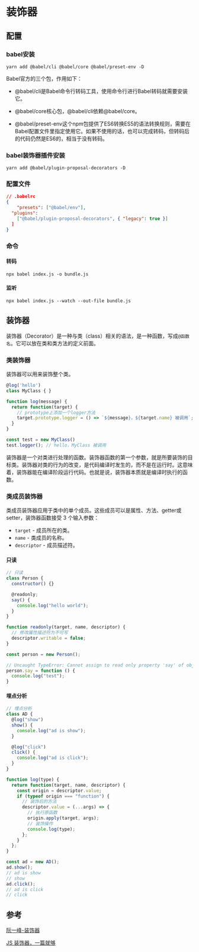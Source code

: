 # 装饰器

##  配置

### babel安装

```shell
yarn add @babel/cli @babel/core @babel/preset-env -D
```

Babel官方的三个包，作用如下：

- @babel/cli是Babel命令行转码工具，使用命令行进行Babel转码就需要安装它。

- @babel/core核心包，@babel/cli依赖@babel/core。
- @babel/preset-env这个npm包提供了ES6转换ES5的语法转换规则，需要在Babel配置文件里指定使用它。如果不使用的话，也可以完成转码，但转码后的代码仍然是ES6的，相当于没有转码。

### babel装饰器插件安装

```shell
yarn add @babel/plugin-proposal-decorators -D  
```

### 配置文件

```json
// .babelrc
{
	"presets": ["@babel/env"],
  "plugins": 
    ["@babel/plugin-proposal-decorators", { "legacy": true }]
  ]
}
```

### 命令

#### 转码

```shell
npx babel index.js -o bundle.js
```

#### 监听

```shell
npx babel index.js --watch --out-file bundle.js
```

## 装饰器

装饰器（Decorator）是一种与类（class）相关的语法，是一种函数，写成`@函数名`。它可以放在类和类方法的定义前面。

### 类装饰器

装饰器可以用来装饰整个类。

```js
@log('hello')
class MyClass { }

function log(message) {
  return function(target) {
    // prototype上添加一个logger方法
    target.prototype.logger = () => `${message}，${target.name} 被调用`;
  }
}

const test = new MyClass()
test.logger(); // hello，MyClass 被调用
```

装饰器是一个对类进行处理的函数。装饰器函数的第一个参数，就是所要装饰的目标类。装饰器对类的行为的改变，是代码编译时发生的，而不是在运行时。这意味着，装饰器能在编译阶段运行代码。也就是说，装饰器本质就是编译时执行的函数。

### 类成员装饰器

类成员装饰器应用于类中的单个成员。这些成员可以是属性、方法、getter或setter，装饰器函数接受 3 个输入参数：

- `target` - 成员所在的类。
- `name` - 类成员的名称。
- `descriptor` - 成员描述符。

#### 只读

```js
// 只读
class Person {
  constructor() {}

  @readonly;
  say() {
    console.log("hello world");
  }
}

function readonly(target, name, descriptor) {
  // 修改属性描述符为不可写
  descriptor.writable = false;
}

const person = new Person();

// Uncaught TypeError: Cannot assign to read only property 'say' of object '#<Person>'
person.say = function () {
  console.log("test");
}
```

#### 埋点分析

```js
// 埋点分析
class AD {
  @log("show")
  show() {
    console.log("ad is show");
  }

  @log("click")
  click() {
    console.log("ad is click");
  }
}

function log(type) {
  return function(target, name, descriptor) {
    const origin = descriptor.value;
    if (typeof origin === "function") {
      // 装饰后的方法
      descriptor.value = (...args) => {
        // 执行原函数
        origin.apply(target, args);
        // 装饰操作
        console.log(type);
      };
    }
  };
}

const ad = new AD();
ad.show();
// ad is show 
// show
ad.click();
// ad is click
// click
```

## 参考

[阮一峰-装饰器](https://es6.ruanyifeng.com/#docs/decorator)

[JS 装饰器，一篇就够](https://segmentfault.com/a/1190000014495089)